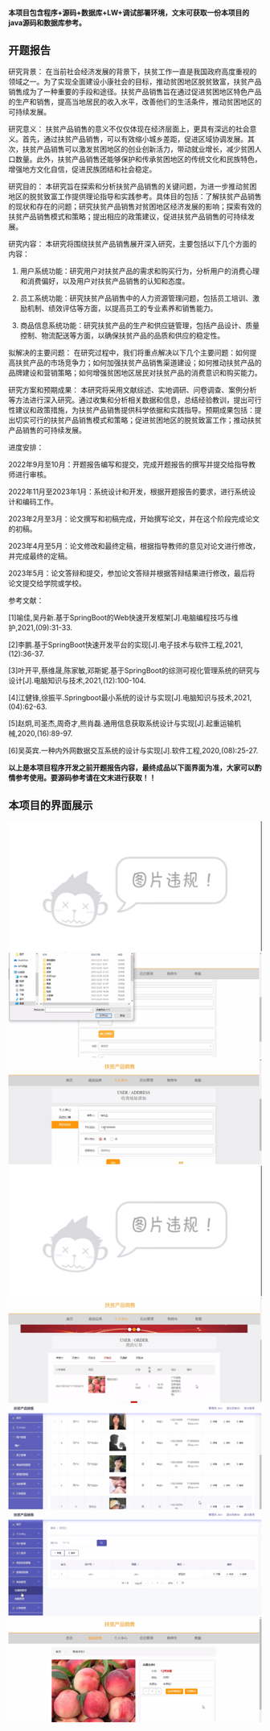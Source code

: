 ****本项目包含程序+源码+数据库+LW+调试部署环境，文末可获取一份本项目的java源码和数据库参考。****

## ******开题报告******

研究背景：
在当前社会经济发展的背景下，扶贫工作一直是我国政府高度重视的领域之一。为了实现全面建设小康社会的目标，推动贫困地区脱贫致富，扶贫产品销售成为了一种重要的手段和途径。扶贫产品销售旨在通过促进贫困地区特色产品的生产和销售，提高当地居民的收入水平，改善他们的生活条件，推动贫困地区的可持续发展。

研究意义：
扶贫产品销售的意义不仅仅体现在经济层面上，更具有深远的社会意义。首先，通过扶贫产品销售，可以有效缩小城乡差距，促进区域协调发展。其次，扶贫产品销售可以激发贫困地区的创业创新活力，带动就业增长，减少贫困人口数量。此外，扶贫产品销售还能够保护和传承贫困地区的传统文化和民族特色，增强地方文化自信，促进民族团结和社会稳定。

研究目的：
本研究旨在探索和分析扶贫产品销售的关键问题，为进一步推动贫困地区的脱贫致富工作提供理论指导和实践参考。具体目的包括：了解扶贫产品销售的现状和存在的问题；研究扶贫产品销售对贫困地区经济发展的影响；探索有效的扶贫产品销售模式和策略；提出相应的政策建议，促进扶贫产品销售的可持续发展。

研究内容： 本研究将围绕扶贫产品销售展开深入研究，主要包括以下几个方面的内容：

  1. 用户系统功能：研究用户对扶贫产品的需求和购买行为，分析用户的消费心理和消费偏好，以及用户对扶贫产品销售的认知和态度。

  2. 员工系统功能：研究扶贫产品销售中的人力资源管理问题，包括员工培训、激励机制、绩效评估等方面，以提高员工的专业素养和销售能力。

  3. 商品信息系统功能：研究扶贫产品的生产和供应链管理，包括产品设计、质量控制、物流配送等方面，以确保扶贫产品的品质和供应的稳定性。

拟解决的主要问题：
在研究过程中，我们将重点解决以下几个主要问题：如何提高扶贫产品的市场竞争力；如何加强扶贫产品销售渠道建设；如何推动扶贫产品的品牌建设和营销策略；如何增强贫困地区居民对扶贫产品的消费意识和购买能力。

研究方案和预期成果：
本研究将采用文献综述、实地调研、问卷调查、案例分析等方法进行深入研究。通过收集和分析相关数据和信息，总结经验教训，提出可行性建议和政策措施，为扶贫产品销售提供科学依据和实践指导。预期成果包括：提出切实可行的扶贫产品销售模式和策略；促进贫困地区的脱贫致富工作；推动扶贫产品销售的可持续发展。

进度安排：

2022年9月至10月：开题报告编写和提交，完成开题报告的撰写并提交给指导教师进行审核。

2022年11月至2023年1月：系统设计和开发，根据开题报告的要求，进行系统设计和编码工作。

2023年2月至3月：论文撰写和初稿完成，开始撰写论文，并在这个阶段完成论文的初稿。

2023年4月至5月：论文修改和最终定稿，根据指导教师的意见对论文进行修改，并完成最终的定稿。

2023年5月：论文答辩和提交，参加论文答辩并根据答辩结果进行修改，最后将论文提交给学院或学校。

参考文献：

[1]喻佳,吴丹新.基于SpringBoot的Web快速开发框架[J].电脑编程技巧与维护,2021,(09):31-33.

[2]李鹏.基于SpringBoot快速开发平台的实现[J].电子技术与软件工程,2021,(12):36-37.

[3]叶开平,蔡维晟,陈家敏,邓斯妮.基于SpringBoot的综测可视化管理系统的研究与设计[J].电脑知识与技术,2021,(12):100-104.

[4]江健锋,徐振平.Springboot最小系统的设计与实现[J].电脑知识与技术,2021,(04):62-63.

[5]赵炯,司圣杰,周奇才,熊肖磊.通用信息获取系统设计与实现[J].起重运输机械,2020,(16):89-97.

[6]吴英宾.一种内外网数据交互系统的设计与实现[J].软件工程,2020,(08):25-27.

****以上是本项目程序开发之前开题报告内容，最终成品以下面界面为准，大家可以酌情参考使用。要源码参考请在文末进行获取！！****

## ******本项目的界面展示******

![](./res/b1d85a5f5676474eaa170d5cc40d85ae.png)![](./res/d04dd07b389d43fb93a462bef3a4f35a.png)![](./res/7fcb0c4872fb47479e14c597c67b84e1.png)![](./res/a3d7978e6c78469dac87fba280c86919.png)![](./res/d07882002a2f455d9211e7955a58f838.png)![](./res/bbf1c4ed4e024d8ea874567e69cc4821.png)![](./res/8cb5ddb2e9a943fa803080f32c1c21c6.png)![](./res/92b7cd534d0b4bc8a4e2b960198d1105.png)

